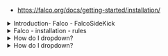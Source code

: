 - https://falco.org/docs/getting-started/installation/


<details>
<summary>Introduction- Falco - FalcoSideKick</summary>
<br>

  <img width="886" alt="image" src="https://user-images.githubusercontent.com/75510135/168478023-89a2668b-8d15-489d-9834-d95d8715a15e.png">

  <img width="1025" alt="image" src="https://user-images.githubusercontent.com/75510135/168478054-1f32529a-7b18-4c69-b546-710cb2772fa5.png">

  <img width="978" alt="image" src="https://user-images.githubusercontent.com/75510135/168478090-8cc63451-26b7-4ce9-a9f2-8d6b17dd2c2e.png">

  
</details>

<details>
<summary>Falco - installation - rules</summary>
<br>

  <img width="1259" alt="image" src="https://user-images.githubusercontent.com/75510135/168478477-12266dbe-abab-48a9-bd10-e4c8a6c7e9f5.png">

  - install using Helm
  - https://github.com/falcosecurity/charts/tree/master/falco
  
  <img width="528" alt="image" src="https://user-images.githubusercontent.com/75510135/168478839-49c36ef5-7d43-46e0-a345-2b3be1542757.png">

  <img width="535" alt="image" src="https://user-images.githubusercontent.com/75510135/168478887-51f093d9-1d92-4fe0-bea2-f6f7ddd5c8d4.png">

  <img width="884" alt="image" src="https://user-images.githubusercontent.com/75510135/168478943-652e37fe-c77d-427c-973b-02eca334c399.png">

  <img width="395" alt="image" src="https://user-images.githubusercontent.com/75510135/168478970-b3c43adf-7811-4249-b584-304f52577446.png">

  <img width="897" alt="image" src="https://user-images.githubusercontent.com/75510135/168478983-c2a6cba8-2a38-4e11-b5a2-eb6b917029c5.png">

  <img width="884" alt="image" src="https://user-images.githubusercontent.com/75510135/168479032-a69add4a-8d09-44be-a4e5-5afbeebe9661.png">

  <img width="886" alt="image" src="https://user-images.githubusercontent.com/75510135/168479050-d9ac8d46-5b25-44bc-936e-5131193288e2.png">

  <img width="958" alt="image" src="https://user-images.githubusercontent.com/75510135/168479094-492d10a4-fcc2-4abf-9f06-f70ff81e1ae1.png">

  
</details>

<details>
<summary>How do I dropdown?</summary>
<br>
This is how you dropdown.
</details>

<details>
<summary>How do I dropdown?</summary>
<br>
This is how you dropdown.
</details>
